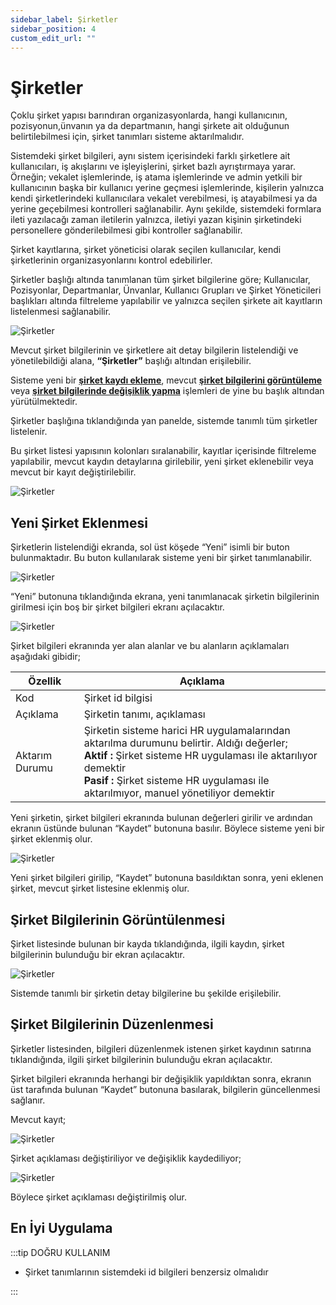 ```yaml
---
sidebar_label: Şirketler
sidebar_position: 4
custom_edit_url: ""
---
```


# Şirketler

Çoklu şirket yapısı barındıran organizasyonlarda, hangi kullanıcının, pozisyonun,ünvanın ya da departmanın, hangi şirkete ait olduğunun belirtilebilmesi için, şirket tanımları sisteme aktarılmalıdır.

Sistemdeki şirket bilgileri, aynı sistem içerisindeki farklı şirketlere ait kullanıcıları, iş akışlarını ve işleyişlerini, şirket bazlı ayrıştırmaya yarar. Örneğin; vekalet işlemlerinde, iş atama işlemlerinde ve admin yetkili bir kullanıcının başka bir kullanıcı yerine geçmesi işlemlerinde, kişilerin yalnızca kendi şirketlerindeki kullanıcılara vekalet verebilmesi, iş atayabilmesi ya da yerine geçebilmesi kontrolleri sağlanabilir. Aynı şekilde, sistemdeki formlara ileti yazılacağı zaman iletilerin yalnızca, iletiyi yazan kişinin şirketindeki personellere gönderilebilmesi gibi kontroller sağlanabilir.

Şirket kayıtlarına, şirket yöneticisi olarak seçilen kullanıcılar, kendi şirketlerinin organizasyonlarını kontrol edebilirler.

Şirketler başlığı altında tanımlanan tüm şirket bilgilerine göre; Kullanıcılar, Pozisyonlar, Departmanlar, Ünvanlar, Kullanıcı Grupları ve Şirket Yöneticileri başlıkları altında filtreleme yapılabilir ve yalnızca seçilen şirkete ait kayıtların listelenmesi sağlanabilir.

<div style={{textAlign: 'center'}}>

![Şirketler](https://docsbimser.blob.core.windows.net/imagecontainer/auto-upload3ef681db-9e48-4a8b-8b8b-efd828047af2)

</div>

Mevcut şirket bilgilerinin ve şirketlere ait detay bilgilerin listelendiği ve yönetilebildiği alana, **“Şirketler”** başlığı altından erişilebilir.

Sisteme yeni bir **[şirket kaydı ekleme](#yeni-şirket-eklenmesi)**, mevcut **[şirket bilgilerini görüntüleme](#şirket-bilgilerinin-görüntülenmesi)** veya **[şirket bilgilerinde değişiklik yapma](#şirket-bilgilerinin-düzenlenmesi)** işlemleri de yine bu başlık altından yürütülmektedir.

Şirketler başlığına tıklandığında yan panelde, sistemde tanımlı tüm şirketler listelenir.

Bu şirket listesi yapısının kolonları sıralanabilir, kayıtlar içerisinde filtreleme yapılabilir, mevcut kaydın detaylarına girilebilir, yeni şirket eklenebilir veya mevcut bir kayıt değiştirilebilir.

<div style={{textAlign: 'center'}}>

![Şirketler](https://docsbimser.blob.core.windows.net/imagecontainer/auto-uploaddd7f1a5a-8974-4e1b-91f4-c482761de021)

</div>

## Yeni Şirket Eklenmesi

Şirketlerin listelendiği ekranda, sol üst köşede “Yeni” isimli bir buton bulunmaktadır. Bu buton kullanılarak sisteme yeni bir şirket tanımlanabilir.

![Şirketler](https://docsbimser.blob.core.windows.net/imagecontainer/auto-upload3a867448-83bc-4ba0-af08-de94a6c5cc50)

“Yeni” butonuna tıklandığında ekrana, yeni tanımlanacak şirketin bilgilerinin girilmesi için boş bir şirket bilgileri ekranı açılacaktır.

![Şirketler](https://docsbimser.blob.core.windows.net/imagecontainer/auto-upload23df0e8a-2d0f-4d7d-a8e2-40be8863663e)

Şirket bilgileri ekranında yer alan alanlar ve bu alanların açıklamaları aşağıdaki gibidir;

| **Özellik** 	| **Açıklama** 	|
|---	|---	|
| Kod 	| Şirket id bilgisi 	|
| Açıklama 	| Şirketin tanımı, açıklaması 	|
| Aktarım Durumu 	| Şirketin sisteme harici HR uygulamalarından aktarılma durumunu belirtir. Aldığı değerler;<br/>**Aktif :** Şirket sisteme HR uygulaması ile aktarılıyor demektir<br/>**Pasif :** Şirket sisteme HR uygulaması ile aktarılmıyor, manuel yönetiliyor demektir 	|

Yeni şirketin, şirket bilgileri ekranında bulunan değerleri girilir ve ardından ekranın üstünde bulunan “Kaydet” butonuna basılır. Böylece sisteme yeni bir şirket eklenmiş olur.

<div style={{textAlign: 'center'}}>

![Şirketler](https://docsbimser.blob.core.windows.net/imagecontainer/auto-uploadc2eb523a-6c5e-4561-a26f-869ec109eedd)

</div>

Yeni şirket bilgileri girilip, “Kaydet” butonuna basıldıktan sonra, yeni eklenen şirket, mevcut şirket listesine eklenmiş olur.

## Şirket Bilgilerinin Görüntülenmesi

Şirket listesinde bulunan bir kayda tıklandığında, ilgili kaydın, şirket bilgilerinin bulunduğu bir ekran açılacaktır.

![Şirketler](https://docsbimser.blob.core.windows.net/imagecontainer/auto-upload83f470ce-8710-4ec5-a0c8-192006b5412c)

Sistemde tanımlı bir şirketin detay bilgilerine bu şekilde erişilebilir.

## Şirket Bilgilerinin Düzenlenmesi

Şirketler listesinden, bilgileri düzenlenmek istenen şirket kaydının satırına tıklandığında, ilgili şirket bilgilerinin bulunduğu ekran açılacaktır.

Şirket bilgileri ekranında herhangi bir değişiklik yapıldıktan sonra, ekranın üst tarafında bulunan “Kaydet” butonuna basılarak, bilgilerin güncellenmesi sağlanır.

Mevcut kayıt;

![Şirketler](https://docsbimser.blob.core.windows.net/imagecontainer/auto-upload2c2354c5-46f0-45c5-b87b-2865fb40c626)

Şirket açıklaması değiştiriliyor ve değişiklik kaydediliyor;

![Şirketler](https://docsbimser.blob.core.windows.net/imagecontainer/auto-uploadd91e4118-7322-4ee3-ba5c-1a36cbaf2afd)

Böylece şirket açıklaması değiştirilmiş olur.

## En İyi Uygulama

:::tip DOĞRU KULLANIM

- Şirket tanımlarının sistemdeki id bilgileri benzersiz olmalıdır

:::